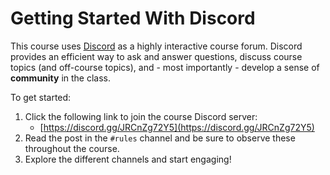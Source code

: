 # Getting Started With Discord

This course uses [Discord](https://discord.com/) as a highly interactive course
forum. Discord provides an efficient way to ask and answer questions, discuss
course topics (and off-course topics), and - most importantly - develop a sense
of **community** in the class.

To get started:

1. Click the following link to join the course Discord server:
    - [https://discord.gg/JRCnZg72Y5](https://discord.gg/JRCnZg72Y5)
1. Read the post in the `#rules` channel and be sure to observe these throughout the course.
1. Explore the different channels and start engaging! 

